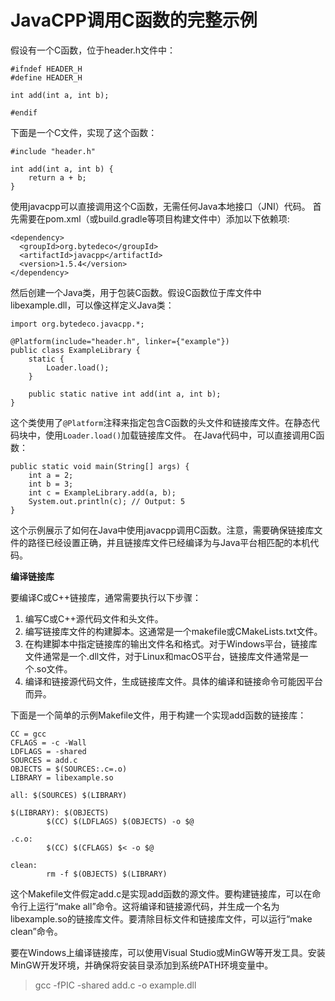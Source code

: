 # JavaCPP调用C函数的完整示例
假设有一个C函数，位于header.h文件中：
```mermaid C
#ifndef HEADER_H
#define HEADER_H

int add(int a, int b);

#endif
```
下面是一个C文件，实现了这个函数：
```mermaid C
#include "header.h"

int add(int a, int b) {
    return a + b;
}
```
使用javacpp可以直接调用这个C函数，无需任何Java本地接口（JNI）代码。
首先需要在pom.xml（或build.gradle等项目构建文件中）添加以下依赖项:
```mermaid xml
<dependency>
  <groupId>org.bytedeco</groupId>
  <artifactId>javacpp</artifactId>
  <version>1.5.4</version>
</dependency>
```
然后创建一个Java类，用于包装C函数。假设C函数位于库文件中libexample.dll，可以像这样定义Java类：
```mermaid java
import org.bytedeco.javacpp.*;

@Platform(include="header.h", linker={"example"})
public class ExampleLibrary {
    static {
        Loader.load();
    }

    public static native int add(int a, int b);
}
```
这个类使用了`@Platform`注释来指定包含C函数的头文件和链接库文件。在静态代码块中，使用`Loader.load()`加载链接库文件。
在Java代码中，可以直接调用C函数：
```mermaid java
public static void main(String[] args) {
    int a = 2;
    int b = 3;
    int c = ExampleLibrary.add(a, b);
    System.out.println(c); // Output: 5
}
```
这个示例展示了如何在Java中使用javacpp调用C函数。注意，需要确保链接库文件的路径已经设置正确，并且链接库文件已经编译为与Java平台相匹配的本机代码。

**编译链接库**

要编译C或C++链接库，通常需要执行以下步骤：
1. 编写C或C++源代码文件和头文件。
2. 编写链接库文件的构建脚本。这通常是一个makefile或CMakeLists.txt文件。
3. 在构建脚本中指定链接库的输出文件名和格式。对于Windows平台，链接库文件通常是一个.dll文件，对于Linux和macOS平台，链接库文件通常是一个.so文件。
4. 编译和链接源代码文件，生成链接库文件。具体的编译和链接命令可能因平台而异。

下面是一个简单的示例Makefile文件，用于构建一个实现add函数的链接库：
```mermaid C
CC = gcc
CFLAGS = -c -Wall
LDFLAGS = -shared
SOURCES = add.c
OBJECTS = $(SOURCES:.c=.o)
LIBRARY = libexample.so

all: $(SOURCES) $(LIBRARY)

$(LIBRARY): $(OBJECTS)
        $(CC) $(LDFLAGS) $(OBJECTS) -o $@

.c.o:
        $(CC) $(CFLAGS) $< -o $@

clean:
        rm -f $(OBJECTS) $(LIBRARY)
```
这个Makefile文件假定add.c是实现add函数的源文件。要构建链接库，可以在命令行上运行“make all”命令。这将编译和链接源代码，并生成一个名为libexample.so的链接库文件。要清除目标文件和链接库文件，可以运行“make clean”命令。

要在Windows上编译链接库，可以使用Visual Studio或MinGW等开发工具。安装MinGW开发环境，并确保将安装目录添加到系统PATH环境变量中。
> gcc -fPIC -shared add.c -o example.dll